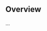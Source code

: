 <!-- Note: Please must use one of our issue templates to file an issue! 🛑 -->
<!-- 👉 https://github.com/JoshuaKGoldberg/refined-saved-replies/issues/new/choose 👈 -->
<!-- **Issues that should have been filed with a template will be closed without action, and we will ask you to use a template.** -->

<!-- This blank issue template is only for issues that don't fit any of the templates. -->

## Overview

...
